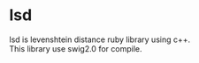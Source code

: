 lsd
===

lsd is levenshtein distance ruby library using c++.  
This library use swig2.0 for compile.
